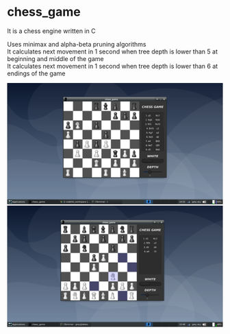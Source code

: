# chess_game
It is a chess engine written in C

Uses minimax and alpha-beta pruning algorithms  
It calculates next movement in 1 second when tree depth is lower than 5 at beginning and middle of the game  
It calculates next movement in 1 second when tree depth is lower than 6 at endings of the game  

![alt text](resource/chess_game_ss1.png)
![alt text](resource/chess_game_ss2.png)


